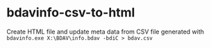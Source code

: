 # bdavinfo-csv-to-html

Create HTML file and update meta data from CSV file generated with `bdavinfo.exe X:\BDAV\info.bdav -bdiC > bdav.csv`
